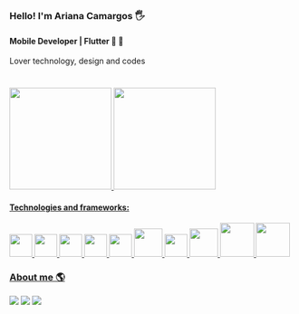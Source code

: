 ### Hello! I'm Ariana Camargos :raised_hand_with_fingers_splayed:

#### Mobile Developer | Flutter 📱 💙

Lover technology, design and codes 
#
<div>
   <a href="https://github.com/AriCamargos">
  <img height="180em" src="https://github-readme-stats.vercel.app/api?username=AriCamargos&show_icons=true&theme=tokyonight"/>
  <img height="180em" src="https://github-readme-stats.vercel.app/api/top-langs/?username=AriCamargos&layout=compact&langs_count=7&theme=tokyonight"/>
</div>

  #### Technologies and frameworks:
<img src="https://cdn.jsdelivr.net/gh/devicons/devicon/icons/flutter/flutter-original.svg" width="40" height="40"/> <img src="https://cdn.jsdelivr.net/gh/devicons/devicon/icons/dart/dart-original.svg" width="40" height="40"/> <img src="https://cdn.jsdelivr.net/gh/devicons/devicon/icons/html5/html5-original.svg" width="40" height="40"/> <img src="https://cdn.jsdelivr.net/gh/devicons/devicon/icons/css3/css3-original.svg" width="40" height="40"/>
<img src="https://cdn.jsdelivr.net/gh/devicons/devicon/icons/javascript/javascript-original.svg" width="40" height="40"/> <img src="https://cdn.jsdelivr.net/gh/devicons/devicon/icons/java/java-original.svg" width="50" height="50"/> <img src="https://cdn.jsdelivr.net/gh/devicons/devicon/icons/graphql/graphql-plain.svg" width="40" height="40"/> <img src="https://cdn.jsdelivr.net/gh/devicons/devicon/icons/php/php-plain.svg" width="50" height="50" /> <img src="https://cdn.jsdelivr.net/gh/devicons/devicon/icons/mysql/mysql-plain-wordmark.svg" width="60" height="60"/> <img src="https://cdn.jsdelivr.net/gh/devicons/devicon/icons/git/git-plain-wordmark.svg" width="60" height="60" />
          
          
          
          

   
### About me 🌎

<div> 
    <a href="https://instagram.com/aricamargos" target="_blank"><img src="https://img.shields.io/badge/-Instagram-%23E4405F?style=for-the-badge&logo=instagram&logoColor=white" target="_blank"></a>
  <a href="https://www.linkedin.com/in/ariana-camargos-developermobile/" target="_blank"><img src="https://img.shields.io/badge/-LinkedIn-%230077B5?style=for-the-badge&logo=linkedin&logoColor=white" target="_blank"></a>
    <a href="https://discord.gg/Ari Camargos#1131" target="_blank"><img src="https://img.shields.io/badge/Discord-7289DA?style=for-the-badge&logo=discord&logoColor=white" target="_blank"></a>




